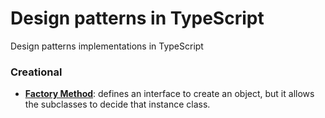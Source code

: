 # Design patterns in TypeScript
Design patterns implementations in TypeScript

### Creational
- **[Factory Method](src/creational/factory_method/doc.md)**: defines an interface to create an object, but it allows the subclasses to decide that instance class.